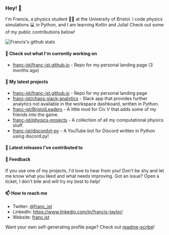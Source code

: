 ### Hey! 👋

I'm Francis, a physics student :student: at the University of Bristol. I code physics simulations :computer: in Python, and I am learning Kotlin and Julia! Check out some of my public contributions below!

![Francis's github stats](https://github-readme-stats.vercel.app/api?username=franc-ist&show_icons=true&count_private=true&theme=buefy)

#### 👷 Check out what I'm currently working on

- [franc-ist/franc-ist.github.io](https://github.com/franc-ist/franc-ist.github.io) - Repo for my personal landing page (3 months ago)

#### 🌱 My latest projects

- [franc-ist/franc-ist.github.io](https://github.com/franc-ist/franc-ist.github.io) - Repo for my personal landing page
- [franc-ist/chaos-slack-analytics](https://github.com/franc-ist/chaos-slack-analytics) - Slack app that provides further analytics not available in the workspace dashboard, written in Python.
- [franc-ist/BristolLeaders](https://github.com/franc-ist/BristolLeaders) - A little mod for Civ V that adds some of my friends into the game.
- [franc-ist/physics-projects](https://github.com/franc-ist/physics-projects) - A collection of all my computational physics stuff.
- [franc-ist/discordyt-py](https://github.com/franc-ist/discordyt-py) - A YouTube bot for Discord written in Python using discord.py!

#### 🔭 Latest releases I've contributed to



#### 💬 Feedback

If you use one of my projects, I'd love to hear from you! Don't be shy and let me know what you liked and what needs improving. Got an issue? Open a ticket, I don't bite and will try my best to help!

#### 📫 How to reach me

- Twitter: [@franc_ist](https://twitter.com/franc_ist)
- LinkedIn: https://www.linkedin.com/in/francis-taylor/
- Website: [franc.ist](https://franc.ist/)

Want your own self-generating profile page? Check out [readme-scribe](https://github.com/muesli/readme-scribe)!

